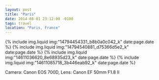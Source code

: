 ```yaml
---
layout: post
title: "Paris"
date: 2014-08-01 23:12:00 -0100
tags: travel
location: "Paris, France"
---
```


{% include img.liquid img:"14794454331_b8b0a0c042_k" date:page.date %}
{% include img.liquid img:"14794540881_d75366d5e2_k" date:page.date %}
{% include img.liquid img:"14611036620_8e68935d23_k" date:page.date %}
{% include img.liquid img:"14611085718_3b446eab92_k" date:page.date %}

Camera: Canon EOS 700D, Lens: Canon EF 50mm F1.8 II
